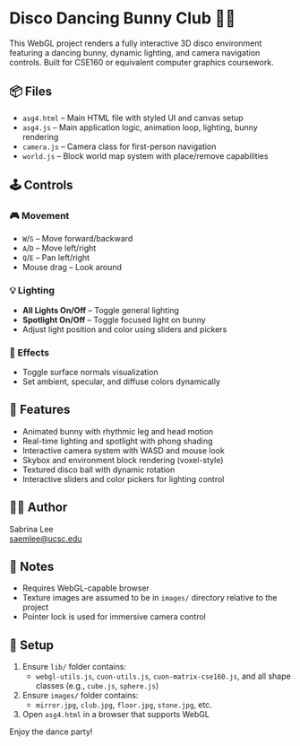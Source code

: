 # Disco Dancing Bunny Club 🎉🐰

This WebGL project renders a fully interactive 3D disco environment featuring a dancing bunny, dynamic lighting, and camera navigation controls. Built for CSE160 or equivalent computer graphics coursework.

## 📦 Files

- `asg4.html` – Main HTML file with styled UI and canvas setup
- `asg4.js` – Main application logic, animation loop, lighting, bunny rendering
- `camera.js` – Camera class for first-person navigation
- `world.js` – Block world map system with place/remove capabilities

## 🕹️ Controls

### 🎮 Movement
- `W`/`S` – Move forward/backward
- `A`/`D` – Move left/right
- `Q`/`E` – Pan left/right
- Mouse drag – Look around

### 💡 Lighting
- **All Lights On/Off** – Toggle general lighting
- **Spotlight On/Off** – Toggle focused light on bunny
- Adjust light position and color using sliders and pickers

### 🎨 Effects
- Toggle surface normals visualization
- Set ambient, specular, and diffuse colors dynamically

## 🪩 Features

- Animated bunny with rhythmic leg and head motion
- Real-time lighting and spotlight with phong shading
- Interactive camera system with WASD and mouse look
- Skybox and environment block rendering (voxel-style)
- Textured disco ball with dynamic rotation
- Interactive sliders and color pickers for lighting control

## 🧑‍💻 Author

Sabrina Lee  
saemlee@ucsc.edu

## 📝 Notes

- Requires WebGL-capable browser
- Texture images are assumed to be in `images/` directory relative to the project
- Pointer lock is used for immersive camera control

## 🔧 Setup

1. Ensure `lib/` folder contains:
   - `webgl-utils.js`, `cuon-utils.js`, `cuon-matrix-cse160.js`, and all shape classes (e.g., `cube.js`, `sphere.js`)
2. Ensure `images/` folder contains:
   - `mirror.jpg`, `club.jpg`, `floor.jpg`, `stone.jpg`, etc.
3. Open `asg4.html` in a browser that supports WebGL

Enjoy the dance party!
